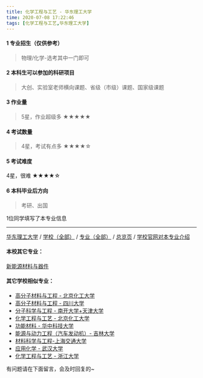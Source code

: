 ```yaml
---
title: 化学工程与工艺 - 华东理工大学
time: 2020-07-08 17:22:46
tags: [化学工程与工艺,华东理工大学]
---
```

#### 1 专业招生（仅供参考）  
> 物理/化学-选考其中一门即可


#### 2 本科生可以参加的科研项目
>  大创、实验室老师横向课题、省级（市级）课题、国家级课题



#### 3 作业量
>5星，作业超级多
★★★★★



#### 4 考试数量
>4星，考试有点多
★★★★☆



#### 5 考试难度
> 
4星，很难
★★★★☆

#### 6 本科毕业后方向
> 考研、出国

1位同学填写了本专业信息
***
[华东理工大学](https://univgo.github.io/2020/07/08/1f9c40544f83) / [学校（全部）](https://univgo.github.io/2020/07/08/3efa6bcca419) / [专业（全部）](https://univgo.github.io/2020/07/08/2d4c6d3552c2) / [总览页](https://univgo.github.io/2020/07/08/445daeb4fa00) / [学校官网对本专业介绍](http://hgxy.ecust.edu.cn/2016/0414/c1186a5678/page.htm)

#### 本校其它专业：
[新能源材料与器件](https://univgo.github.io/2020/07/08/5c64dcf7f680) 
#### 其它学校相似专业：
- [高分子材料与工程 - 北京化工大学](https://univgo.github.io/2020/07/08/077d326808ab)
- [高分子材料与工程 - 四川大学](https://univgo.github.io/2020/07/08/81f8ee185b5e )
- [分子科学与工程 - 南开大学+天津大学](https://univgo.github.io/2020/07/08/ef2a80f7bcd1) 
- [化学工程与工艺 - 北京化工大学](https://univgo.github.io/2020/07/08/27057f73c283 )
- [功能材料 - 华中科技大学](https://univgo.github.io/2020/07/08/5fd0d99fa322)
- [能源与动力工程（汽车发动机）- 吉林大学](https://univgo.github.io/2020/07/08/f0f5062075b3)
- [材料科学与工程-上海交通大学](https://univgo.github.io/2020/07/08/f5e99e8fbc41)
- [应用化学 - 武汉大学](https://univgo.github.io/2020/07/08/111bbd38bb69)
- [化学工程与工艺 - 浙江大学](https://univgo.github.io/2020/07/08/089b04ed4213)


有问题请在下面留言，会及时回复的~
